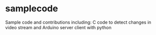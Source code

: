 # samplecode
Sample code and contributions including: C code to detect changes in video stream and Arduino server client with python
